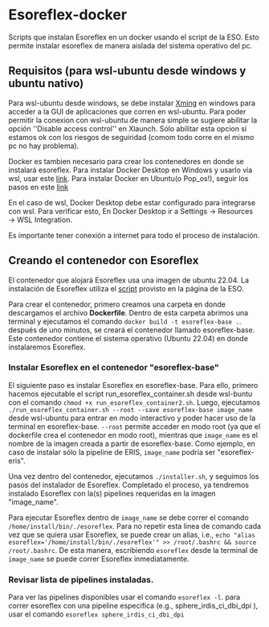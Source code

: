 # Esoreflex-docker
Scripts que instalan Esoreflex en un docker usando el script de la ESO. Esto permite instalar esoreflex de manera aislada del sistema operativo del pc.

## Requisitos (para wsl-ubuntu desde windows y ubuntu nativo)

Para wsl-ubuntu desde windows, se debe instalar [Xming](http://www.straightrunning.com/XmingNotes/) en windows para acceder a la GUI de aplicaciones que corren en wsl-ubuntu. Para poder permitir la conexion con wsl-ubuntu de manera simple se sugiere abilitar la opción ''Disable access control'' en Xlaunch. Sólo abilitar esta opcion si estamos ok con los riesgos de seguiridad (comom todo corre en el mismo pc no hay problema).

Docker es tambien necesario para crear los contenedores en donde se instalará esoreflex. 
Para instalar Docker Desktop en Windows y usarlo via wsl, usar este [link](https://docs.docker.com/desktop/setup/install/windows-install/).
Para instalar Docker en Ubuntu(o Pop_os!), seguir los pasos en este [link](https://docs.docker.com/engine/install/ubuntu/)

En el caso de wsl, Docker Desktop debe estar configurado para integrarse con wsl. Para verificar esto, En Docker Desktop ir a Settings → Resources → WSL Integration.

Es importante tener conexión a internet para todo el proceso de instalación.

## Creando el contenedor con Esoreflex

El contenedor que alojará Esoreflex usa una imagen de ubuntu 22.04. La instalación de Esoreflex utiliza el [script](https://www.eso.org/sci/software/pipelines/install_esoreflex) provisto en la página de la ESO.  

Para crear el contenedor, primero creamos una carpeta en donde descargamos el archivo **Dockerfile**. Dentro de esta carpeta abrimos una terminal y ejecutamos el comando `docker build -t esoreflex-base .`. después de uno minutos, se creará el contenedor llamado esoreflex-base. Este contenedor contiene el sistema operativo (Ubuntu 22.04) en donde instalaremos Esoreflex.

### Instalar Esoreflex en el contenedor "esoreflex-base"

El siguiente paso es instalar Esoreflex en esoreflex-base. Para ello, primero hacemos ejecutable el script run_esoreflex_container.sh desde wsl-buntu con el comando `chmod +x run_esoreflex_container2.sh`. Luego,
ejecutamos `./run_esoreflex_container.sh --root --save esoreflex-base image_name` desde wsl-ubuntu para entrar en modo interactivo y poder hacer uso de la terminal en esoreflex-base. `--root` permite acceder en modo root (ya que el dockerfile crea el contenedor en modo root), mientras que `image_name` es el nombre de la imagen creada a partir de esoreflex-base. Como ejemplo, en caso de instalar sólo la pipeline de ERIS, `image_name` podria ser "esoreflex-eris".

Una vez dentro del contenedor, ejecutamos `./installer.sh`, y seguimos los pasos del instalador de Esoreflex. Completado el proceso, ya tendremos instalado Esoreflex con la(s) pipelines requeridas en la imagen "image_name".

Para ejecutar Esoreflex dentro de `image_name` se debe correr el comando `/home/install/bin/./esoreflex`. Para no repetir esta linea de comando cada vez que se quiera usar Esoreflex, se puede crear un alias, i.e., `echo "alias esoreflex='/home/install/bin/./esoreflex'" >> /root/.bashrc && source /root/.bashrc`. De esta manera, escribiendo `esoreflex` desde la terminal de `image_name` se puede correr Esoreflex inmediatamente.

### Revisar lista de pipelines instaladas.

Para ver las pipelines disponibles usar el comando `esoreflex -l`. para correr esoreflex con una pipeline especifica (e.g., sphere_irdis_ci_dbi_dpi ), usar el comando `esoreflex sphere_irdis_ci_dbi_dpi`









